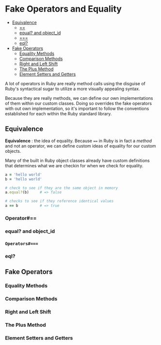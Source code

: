 # Fake Operators and Equality #

- [Equivalence](#equivalence)
  - [==](#operator)
  - [equal? and object_id](#equal-and-objectid)
  - [===](#operators)
  - [eql?](#eql)
- [Fake Operators](#fake-operators)
  - [Equality Methods](#equality-methods)
  - [Comparison Methods](#comparison-methods)
  - [Right and Left Shift](#right-and-left-shift)
  - [The Plus Method](#the-plus-method)
  - [Element Setters and Getters](#element-setters-and-getters)

A lot of operators in Ruby are really method calls using the disguise of Ruby's syntactical sugar to utilize a more visually appealing syntax.

Because they are really methods, we can define our own implementations of them within our custom classes. Doing so overrides the fake operators with out own implementation, so it's important to follow the conventions established for each within the Ruby standard library.

## Equivalence ##

**Equivalence**
: the idea of equality. Because `==` in Ruby is in fact a *method* and not an operator, we can define custom ideas of equality for our custom objects.

Many of the built in Ruby object classes already have custom definitions that determines what we are checkin for when we check for equality.

```ruby
a = 'hello world'
b = 'hello world'

# check to see if they are the same object in memory
a.equal?(b)     # => false

# checks to see if they reference identical values
a == b          # => true
```

### Operator#== ###

### equal? and object_id ###

### `Operators#===` ###

### eql? ###

## Fake Operators ##

### Equality Methods ###

### Comparison Methods ###

### Right and Left Shift ###

### The Plus Method ###

### Element Setters and Getters ###
